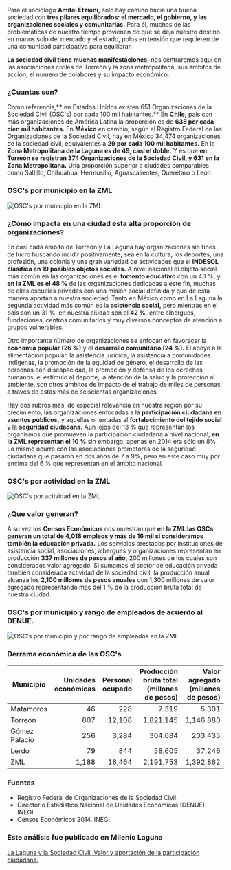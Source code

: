 
Para el sociólogo **Amitai Etzioni,** solo hay camino hacia una buena sociedad con **tres pilares equilibrados: el mercado, el gobierno, y las organizaciones sociales y comunitarias.** Para él, muchas de las problemáticas de nuestro tiempo provienen de que se deja nuestro destino en manos solo del mercado y el estado, polos en tensión que requieren de una comunidad participativa para equilibrar.

**La sociedad civil tiene muchas manifestaciones,** nos centraremos aquí en las asociaciones civiles de Torreón y la zona metropolitana, sus ámbitos de acción, el numero de colabores y su impacto económico.

### ¿Cuantas son?

Como referencia,** en Estados Unidos existen 651 Organizaciones de la Sociedad Civil (OSC's) por cada 100 mil habitantes.** En **Chile,** país con más organizaciones de América Latina la proporción es de **638 por cada cien mil habitantes.** En **México** en cambio, según el Registro Federal de las Organizaciones de la Sociedad Civil, hay en México 34,474 organizaciones de la sociedad civil, equivalentes a **29 por cada 100 mil habitantes.** En la **Zona Metropolitana de la Laguna es de 49, casi el doble.** Y es que **en Torreón se registran 374 Organizaciones de la Sociedad Civil, y 631 en la Zona Metropolitana.** Una proporción superior a ciudades comparables como Saltillo, Chihuahua, Hermosillo, Aguascalientes, Querétaro o León.

### OSC's por municipio en la ZML

<img class="img-responsive" src="la-laguna-y-la-sociedad-civil-valor-y-aportacion-de-la-participacion-ciudadana/oscs-por-municipio-en-la-zml.png" alt="OSC's por municipio en la ZML">

### ¿Cómo impacta en una ciudad esta alta proporción de organizaciones?

En casi cada ámbito de Torreón y La Laguna hay organizaciones sin fines de lucro buscando incidir positivamente, sea en la cultura, los deportes, una profesión, una colonia y una gran variedad de actividades que el **INDESOL clasifica en 19 posibles objetos sociales.** A nivel nacional el objeto social más común en las organizaciones es el **fomento educativo** con un 43 %, y **en la ZML es el 48 %** de las organizaciones dedicadas a este fin, muchas de ellas escuelas privadas con una misión social definida y que de esta manera aportan a nuestra sociedad. Tanto en México como en La Laguna la segunda actividad más común es la **asistencia social,** pero mientras en el país son un 31 %, en nuestra ciudad son el **42 %,** entre albergues, fundaciones, centros comunitarios y muy diversos conceptos de atención a grupos vulnerables.

Otro importante número de organizaciones se enfocan en favorecer la **economía popular (26 %)** y el **desarrollo comunitario (24 %).** El apoyo a la alimentación popular, la asistencia jurídica, la asistencia a comunidades indígenas, la promoción de la equidad de género, el desarrollo de las personas con discapacidad, la promoción y defensa de los derechos humanos, el estímulo al deporte, la atención de la salud y la protección al ambiente, son otros ámbitos de impacto de el trabajo de miles de personas a través de estas más de seiscientas organizaciones.

Hay dos rubros más, de especial relevancia en nuestra región por su crecimiento, las organizaciones enfocadas a la **participación ciudadana en asuntos públicos,** y aquellas orientadas al **fortalecimiento del tejido social** y la **seguridad ciudadana.** Aun lejos del 13 % que representan los organismos que promueven la participación ciudadana a nivel nacional, **en la ZML representan el 10 %** sin embargo, apenas en 2014 era sólo un 8%. Lo mismo ocurre con las asociaciones promotoras de la seguridad ciudadana que pasaron en dos años de 7 a 9%, pero en este caso muy por encima del 6 % que representan en el ámbito nacional.

### OSC's por actividad en la ZML

<img class="img-responsive" src="la-laguna-y-la-sociedad-civil-valor-y-aportacion-de-la-participacion-ciudadana/oscs-por-actividad-en-la-zml.png" alt="OSC's por actividad en la ZML">

### ¿Que valor generan?

A su vez los **Censos Económicos** nos muestran que **en la ZML las OSCś generan un total de 4,018 empleos y más de 16 mil si consideramos también la educación privada.** Los servicios prestados por instituciones de asistencia social, asociaciones, albergues y organizaciones representan en producción **337 millones de pesos al año,** 200 millones de los cuales son considerados valor agregado. Si sumamos el sector de educación privada también considerada actividad de la sociedad civil, la producción anual alcanza los **2,100 millones de pesos anuales** con 1,300 millones de valor agregado representando mas del 1 % de la producción bruta total de nuestra ciudad.

### OSC's por municipio y rango de empleados de acuerdo al DENUE.

<img class="img-responsive" src="la-laguna-y-la-sociedad-civil-valor-y-aportacion-de-la-participacion-ciudadana/oscs-por-municipio-y-rango-empleados.png" alt="OSC's por municipio y por rango de empleados en la ZML">

### Derrama económica de las OSC's

Municipio     | Unidades económicas | Personal ocupado | Producción bruta total (millones de pesos) | Valor agregado (millones de pesos)
--------------|--------------------:|-----------------:|-------------------------------------------:|-----------------------------------:
Matamoros     |                  46 |              228 |                                      7.319 |                              5.301
Torreón       |                 807 |           12,108 |                                  1,821.145 |                          1,146.880
Gómez Palacio |                 256 |            3,284 |                                    304.684 |                            203.435
Lerdo         |                  79 |              844 |                                     58.605 |                             37.246
ZML           |               1,188 |           16,464 |                                  2,191.753 |                          1,392.862

### Fuentes

* Registro Federal de Organizaciones de la Sociedad Civil.
* Directorio Estadístico Nacional de Unidades Económicas (DENUE). INEGI.
* Censos Económicos 2014. INEGI.

### Este análisis fue publicado en Milenio Laguna

[La Laguna y la Sociedad Civil. Valor y aportación de la participación ciudadana.](http://www.milenio.com/region/Milenio_Noticias-Nuestra_Metropoli_desde_el_IMPLAN-Organizaciones_sociales_0_856714358.html)
